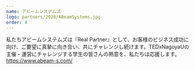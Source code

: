 ```yaml
---
name: アビームシステムズ
logo: partners/2020/ABeamSystems.jpg
order: 4
---
```

私たちアビームシステムズは『Real Partner』として、お客様のビジネス成功に向け、ご要望に真摯に向き合い、共にチャレンジし続けます。TEDxNagoyaUの主催・運営にチャレンジする学生の皆さんの熱意を、私たちは応援します。
https://www.abeam-s.com/
